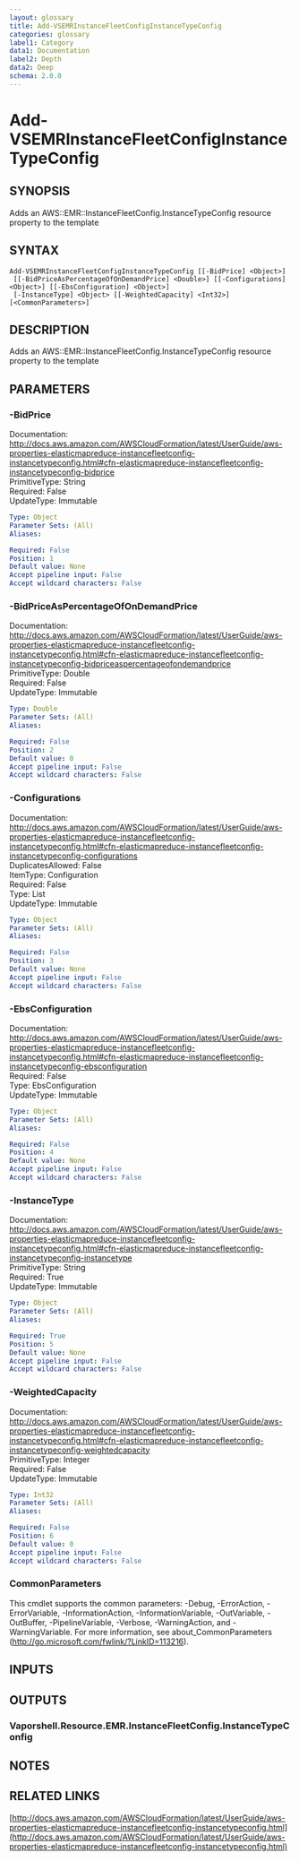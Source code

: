 ```yaml
---
layout: glossary
title: Add-VSEMRInstanceFleetConfigInstanceTypeConfig
categories: glossary
label1: Category
data1: Documentation
label2: Depth
data2: Deep
schema: 2.0.0
---
```


# Add-VSEMRInstanceFleetConfigInstanceTypeConfig

## SYNOPSIS
Adds an AWS::EMR::InstanceFleetConfig.InstanceTypeConfig resource property to the template

## SYNTAX

```
Add-VSEMRInstanceFleetConfigInstanceTypeConfig [[-BidPrice] <Object>]
 [[-BidPriceAsPercentageOfOnDemandPrice] <Double>] [[-Configurations] <Object>] [[-EbsConfiguration] <Object>]
 [-InstanceType] <Object> [[-WeightedCapacity] <Int32>] [<CommonParameters>]
```

## DESCRIPTION
Adds an AWS::EMR::InstanceFleetConfig.InstanceTypeConfig resource property to the template

## PARAMETERS

### -BidPrice
Documentation: http://docs.aws.amazon.com/AWSCloudFormation/latest/UserGuide/aws-properties-elasticmapreduce-instancefleetconfig-instancetypeconfig.html#cfn-elasticmapreduce-instancefleetconfig-instancetypeconfig-bidprice    
PrimitiveType: String    
Required: False    
UpdateType: Immutable

```yaml
Type: Object
Parameter Sets: (All)
Aliases:

Required: False
Position: 1
Default value: None
Accept pipeline input: False
Accept wildcard characters: False
```

### -BidPriceAsPercentageOfOnDemandPrice
Documentation: http://docs.aws.amazon.com/AWSCloudFormation/latest/UserGuide/aws-properties-elasticmapreduce-instancefleetconfig-instancetypeconfig.html#cfn-elasticmapreduce-instancefleetconfig-instancetypeconfig-bidpriceaspercentageofondemandprice    
PrimitiveType: Double    
Required: False    
UpdateType: Immutable

```yaml
Type: Double
Parameter Sets: (All)
Aliases:

Required: False
Position: 2
Default value: 0
Accept pipeline input: False
Accept wildcard characters: False
```

### -Configurations
Documentation: http://docs.aws.amazon.com/AWSCloudFormation/latest/UserGuide/aws-properties-elasticmapreduce-instancefleetconfig-instancetypeconfig.html#cfn-elasticmapreduce-instancefleetconfig-instancetypeconfig-configurations    
DuplicatesAllowed: False    
ItemType: Configuration    
Required: False    
Type: List    
UpdateType: Immutable

```yaml
Type: Object
Parameter Sets: (All)
Aliases:

Required: False
Position: 3
Default value: None
Accept pipeline input: False
Accept wildcard characters: False
```

### -EbsConfiguration
Documentation: http://docs.aws.amazon.com/AWSCloudFormation/latest/UserGuide/aws-properties-elasticmapreduce-instancefleetconfig-instancetypeconfig.html#cfn-elasticmapreduce-instancefleetconfig-instancetypeconfig-ebsconfiguration    
Required: False    
Type: EbsConfiguration    
UpdateType: Immutable

```yaml
Type: Object
Parameter Sets: (All)
Aliases:

Required: False
Position: 4
Default value: None
Accept pipeline input: False
Accept wildcard characters: False
```

### -InstanceType
Documentation: http://docs.aws.amazon.com/AWSCloudFormation/latest/UserGuide/aws-properties-elasticmapreduce-instancefleetconfig-instancetypeconfig.html#cfn-elasticmapreduce-instancefleetconfig-instancetypeconfig-instancetype    
PrimitiveType: String    
Required: True    
UpdateType: Immutable

```yaml
Type: Object
Parameter Sets: (All)
Aliases:

Required: True
Position: 5
Default value: None
Accept pipeline input: False
Accept wildcard characters: False
```

### -WeightedCapacity
Documentation: http://docs.aws.amazon.com/AWSCloudFormation/latest/UserGuide/aws-properties-elasticmapreduce-instancefleetconfig-instancetypeconfig.html#cfn-elasticmapreduce-instancefleetconfig-instancetypeconfig-weightedcapacity    
PrimitiveType: Integer    
Required: False    
UpdateType: Immutable

```yaml
Type: Int32
Parameter Sets: (All)
Aliases:

Required: False
Position: 6
Default value: 0
Accept pipeline input: False
Accept wildcard characters: False
```

### CommonParameters
This cmdlet supports the common parameters: -Debug, -ErrorAction, -ErrorVariable, -InformationAction, -InformationVariable, -OutVariable, -OutBuffer, -PipelineVariable, -Verbose, -WarningAction, and -WarningVariable.
For more information, see about_CommonParameters (http://go.microsoft.com/fwlink/?LinkID=113216).

## INPUTS

## OUTPUTS

### Vaporshell.Resource.EMR.InstanceFleetConfig.InstanceTypeConfig

## NOTES

## RELATED LINKS

[http://docs.aws.amazon.com/AWSCloudFormation/latest/UserGuide/aws-properties-elasticmapreduce-instancefleetconfig-instancetypeconfig.html](http://docs.aws.amazon.com/AWSCloudFormation/latest/UserGuide/aws-properties-elasticmapreduce-instancefleetconfig-instancetypeconfig.html)


